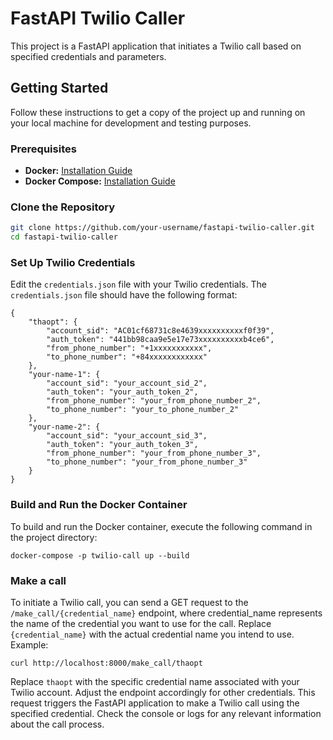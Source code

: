 # FastAPI Twilio Caller

This project is a FastAPI application that initiates a Twilio call based on specified credentials and parameters.

## Getting Started

Follow these instructions to get a copy of the project up and running on your local machine for development and testing purposes.

### Prerequisites

- **Docker:** [Installation Guide](https://docs.docker.com/get-docker/)
- **Docker Compose:** [Installation Guide](https://docs.docker.com/compose/install/)

### Clone the Repository

```bash
git clone https://github.com/your-username/fastapi-twilio-caller.git
cd fastapi-twilio-caller
```
### Set Up Twilio Credentials

Edit the `credentials.json` file with your Twilio credentials.
The `credentials.json` file should have the following format:
```
{
    "thaopt": {
        "account_sid": "AC01cf68731c8e4639xxxxxxxxxxf0f39",
        "auth_token": "441bb98caa9e5e17e73xxxxxxxxxxb4ce6",
        "from_phone_number": "+1xxxxxxxxxxx",
        "to_phone_number": "+84xxxxxxxxxxxx"
    },
    "your-name-1": {
        "account_sid": "your_account_sid_2",
        "auth_token": "your_auth_token_2",
        "from_phone_number": "your_from_phone_number_2",
        "to_phone_number": "your_to_phone_number_2"
    },
    "your-name-2": {
        "account_sid": "your_account_sid_3",
        "auth_token": "your_auth_token_3",
        "from_phone_number": "your_from_phone_number_3",
        "to_phone_number": "your_from_phone_number_3"
    }
}
```
### Build and Run the Docker Container

To build and run the Docker container, execute the following command in the project directory:

```
docker-compose -p twilio-call up --build
```

### Make a call
To initiate a Twilio call, you can send a GET request to the `/make_call/{credential_name}` endpoint, where credential_name represents the name of the credential you want to use for the call. Replace `{credential_name}` with the actual credential name you intend to use.
Example:
```
curl http://localhost:8000/make_call/thaopt
```
Replace `thaopt` with the specific credential name associated with your Twilio account. Adjust the endpoint accordingly for other credentials.
This request triggers the FastAPI application to make a Twilio call using the specified credential. Check the console or logs for any relevant information about the call process.
